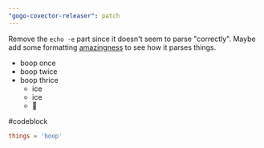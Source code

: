 ```yaml
---
"gogo-covector-releaser": patch
---
```


Remove the `echo -e` part since it doesn't seem to parse "correctly". Maybe add some formatting [amazingness](https://www.jacobbolda.com) to see how it parses things.

- boop once
- boop twice
- boop thrice
  - ice
  - ice
  - 👶

#codeblock

```toml
things = 'boop'
```
